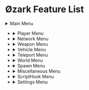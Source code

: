 # Øzark Feature List

<details><summary>Main Menu</summary><img src=""></details>

* <details><summary>Player Menu</summary><img src=""></details>
* <details><summary>Network Menu</summary><img src=""></details>
* <details><summary>Weapon Menu</summary><img src=""></details>
* <details><summary>Vehicle Menu</summary><img src=""></details>
* <details><summary>Teleport Menu</summary><img src=""></details>
* <details><summary>World Menu</summary><img src=""></details>
* <details><summary>Spawn Menu</summary><img src=""></details>
* <details><summary>Miscellaneous Menu</summary><img src=""></details>
* <details><summary>ScriptHook Menu</summary><img src=""></details>
* <details><summary>Settings Menu</summary><img src=""></details>
